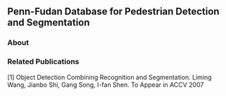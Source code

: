 ## Penn-Fudan Database for Pedestrian Detection and Segmentation


### About 



### Related Publications

[1] Object Detection Combining Recognition and Segmentation. Liming Wang, Jianbo Shi, Gang Song, I-fan Shen. To Appear in ACCV 2007
